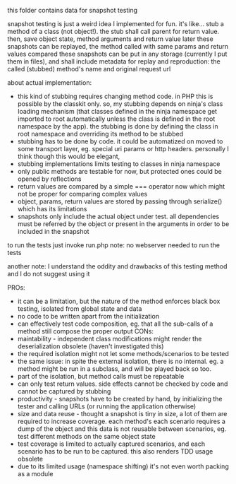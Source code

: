 this folder contains data for snapshot testing

snapshot testing is just a weird idea I implemented for fun. it's like...
stub a method of a class (not object!). the stub shall call parent for return value. then,  save object state, method
arguments and return value
later these snapshots can be replayed, the method called with same params and return values compared
these snapshots can be put in any storage (currently I put them in files), and shall include metadata for replay and
reproduction: the called (stubbed) method's name and original request url

about actual implementation:
- this kind of stubbing requires changing method code. in PHP this is possible by the classkit only. so, my stubbing
	depends on ninja's class loading mechanism (that classes defined in the ninja namespace get imported to root
	automatically unless the class is defined in the root namespace by the app). the stubbing is done by defining the
	class in root namespace and overriding its method to be stubbed
- stubbing has to be done by code. it could be automatized on moved to some transport layer, eg. special uri
	params or http headers. personally I think though this would be elegant,
- stubbing implementations limits testing to classes in ninja namespace
- only public methods are testable for now, but protected ones could be opened by reflections
- return values are compared by a simple === operator now which might not be proper for comparing complex values
- object, params, return values are stored by passing through serialize() which has its limitations
- snapshots only include the actual object under test. all dependencies must be referred by the object or present in
	the arguments in order to be included in the snapshot

to run the tests just invoke run.php
note: no webserver needed to run the tests

another note: I understand the oddity and drawbacks of this testing method and I do not suggest using it

PROs:
- it can be a limitation, but the nature of the method enforces black box testing, isolated from global state and data
- no code to be written apart from the initialization
- can effectively test code composition, eg. that all the sub-calls of a method still compose the proper output
CONs:
- maintability - independent class modifications might render the deserialization obsolete (haven't investigated this)
- the required isolation might not let some methods/scenarios to be tested
- the same issue: in spite the external isolation, there is no internal. eg. a method might be run in a subclass, and
	will be played back so too.
- part of the isolation, but method calls must be repeatable
- can only test return values. side effects cannot be checked by code and cannot be captured by stubbing
- productivity - snapshots have to be created by hand, by initializing the tester and calling URLs (or running
	the application otherwise)
- size and data reuse - thought a snapshot is tiny in size, a lot of them are required to increase coverage. each
	method's each scenario requires a dump of the object and this data is not reusable between scenarios, eg. test
	different methods on the same object state
- test coverage is limited to actually captured scenarios, and each scenario has to be run to be captured. this also
	renders TDD usage obsolete
- due to its limited usage (namespace shifting) it's not even worth packing as a module

